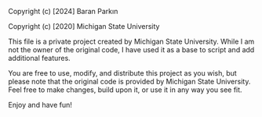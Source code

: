 Copyright (c) [2024] Baran Parkın

Copyright (c) [2020] Michigan State University

This file is a private project created by Michigan State University. While I am not the owner of the original code, I have used it as a base to script and add additional features.

You are free to use, modify, and distribute this project as you wish, but please note that the original code is provided by Michigan State University. Feel free to make changes, build upon it, or use it in any way you see fit.

Enjoy and have fun!
